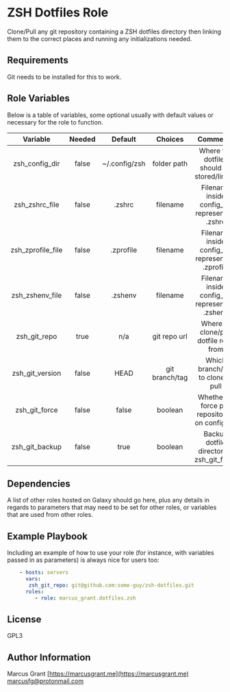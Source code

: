 ZSH Dotfiles Role
=================

Clone/Pull any git repository containing a ZSH dotfiles directory then linking them to the correct places and running any initializations needed.

Requirements
------------

Git needs to be installed for this to work.

Role Variables
--------------

Below is a table of variables, some optional usually with default values or necessary for the role to function.

|     Variable     | Needed |  Default   |   Choices    |                     Comments                     |
|:----------------:|:------:|:----------:|:------------:|:------------------------------------------------:|
| zsh_config_dir   | false |~/.config/zsh| folder path  | Where the dotfiles should be stored/linked       |
| zsh_zshrc_file   | false  | .zshrc     | filename     | Filename inside config_dir representing .zshrc   |
| zsh_zprofile_file| false  | .zprofile  | filename     | Filename inside config_dir representing .zprofile|
| zsh_zshenv_file  | false  | .zshenv    | filename     | Filename inside config_dir representing .zshenv  |
| zsh_git_repo     | true   | n/a        | git repo url | Where to clone/pull dotfile repo from            |
| zsh_git_version  | false  | HEAD       |git branch/tag| Which branch/tag to clone or pull                |
| zsh_git_force    | false  | false      | boolean      | Whether to force pull repositories on config_dir |
| zsh_git_backup   | false  | true       | boolean      | Backup dotfile directory if zsh_git_force        |

Dependencies
------------

A list of other roles hosted on Galaxy should go here, plus any details in regards to parameters that may need to be set for other roles, or variables that are used from other roles.

Example Playbook
----------------

Including an example of how to use your role (for instance, with variables passed in as parameters) is always nice for users too:

```yaml
    - hosts: servers
      vars:
       zsh_git_repo: git@github.com:some-guy/zsh-dotfiles.git 
      roles:
         - role: marcus_grant.dotfiles.zsh
```

License
-------

GPL3

Author Information
------------------

Marcus Grant
[https://marcusgrant.me](https://marcusgrant.me)
[marcusfg@protonmail.com](marcusfg@protonmail.com)
